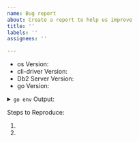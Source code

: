 ```yaml
---
name: Bug report
about: Create a report to help us improve
title: ''
labels: ''
assignees: ''

---
```


<!-- Please search for existing issues to avoid creating duplicates. -->

<!-- Use Help > Report Issue to prefill these. -->
- os Version:
- cli-driver Version:
- Db2 Server Version:
- go Version:
<details><summary><code>go env</code> Output:</summary><br><pre>
$ go env

</pre></details>

Steps to Reproduce:

1.
2.
